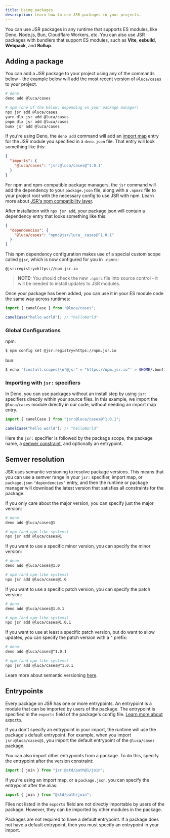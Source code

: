 ```yaml
---
title: Using packages
description: Learn how to use JSR packages in your projects.
---
```


You can use JSR packages in any runtime that supports ES modules, like Deno,
Node.js, Bun, Cloudflare Workers, etc. You can also use JSR packages with
bundlers that support ES modules, such as **Vite**, **esbuild**, **Webpack**,
and **Rollup**.

## Adding a package

You can add a JSR package to your project using any of the commands below - the
example below will add the most recent version of
[`@luca/cases`](https://jsr.io/@luca/cases) to your project.

```bash
# deno
deno add @luca/cases

# npm (one of the below, depending on your package manager)
npx jsr add @luca/cases
yarn dlx jsr add @luca/cases
pnpm dlx jsr add @luca/cases
bunx jsr add @luca/cases
```

If you're using Deno, the `deno add` command will add an
[import map](https://docs.deno.com/runtime/manual/basics/import_maps) entry for
the JSR module you specified in a `deno.json` file. That entry will look
something like this:

```json
{
  "imports": {
    "@luca/cases": "jsr:@luca/cases@^1.0.1"
  }
}
```

For npm and npm-compatible package managers, the `jsr` command will add the
dependency to your `package.json` file, along with a `.npmrc` file to your
project root with the necessary config to use JSR with npm. Learn more about
[JSR's npm compatibility layer](/docs/npm-compatibility).

After installation with `npx jsr add`, your package.json will contain a
dependency entry that looks something like this:

```json
{
  "dependencies": {
    "@luca/cases": "npm:@jsr/luca__cases@^1.0.1"
  }
}
```

This npm dependency configuration makes use of a special custom scope called
`@jsr`, which is now configured for you in `.npmrc`:

```
@jsr:registry=https://npm.jsr.io
```

> **NOTE:** You should check the new `.npmrc` file into source control - it will
> be needed to install updates to JSR modules.

Once your package has been added, you can use it in your ES module code the same
way across runtimes:

```ts
import { camelCase } from "@luca/cases";

camelCase("hello world"); // "helloWorld"
```

### Global Configurations

npm:

```sh
$ npm config set @jsr:registry=https://npm.jsr.io
```

bun:

```sh
$ echo '[install.scopes]\n"@jsr" = "https://npm.jsr.io"' > $HOME/.bunfig.toml
```

### Importing with `jsr:` specifiers

In Deno, you can use packages without an install step by using `jsr:` specifiers
directly within your source files. In this example, we import the `@luca/cases`
module directly in our code, without needing an import map entry.

```ts
import { camelCase } from "jsr:@luca/cases@^1.0.1";

camelCase("hello world"); // "helloWorld"
```

Here the `jsr:` specifier is followed by the package scope, the package name, a
[semver constraint](#semver-resolution), and optionally an entrypoint.

## Semver resolution

JSR uses semantic versioning to resolve package versions. This means that you
can use a semver range in your `jsr:` specifier, import map, or `package.json`
`"dependencies"` entry, and then the runtime or package manager will download
the latest version that satisfies all constraints for the package.

If you only care about the major version, you can specify just the major
version:

```bash
# deno
deno add @luca/cases@1

# npm (and npm-like systems)
npx jsr add @luca/cases@1
```

If you want to use a specific minor version, you can specify the minor version:

```bash
# deno
deno add @luca/cases@1.0

# npm (and npm-like systems)
npx jsr add @luca/cases@1.0
```

If you want to use a specific patch version, you can specify the patch version:

```bash
# deno
deno add @luca/cases@1.0.1

# npm (and npm-like systems)
npx jsr add @luca/cases@1.0.1
```

If you want to use at least a specific patch version, but do want to allow\
updates, you can specify the patch version with a `^` prefix:

```bash
# deno
deno add @luca/cases@^1.0.1

# npm (and npm-like systems)
npx jsr add @luca/cases@^1.0.1
```

Learn more about semantic versioning [here](https://semver.org/).

## Entrypoints

Every package on JSR has one or more entrypoints. An entrypoint is a module that
can be imported by users of the package. The entrypoint is specified in the
`exports` field of the package's config file.
[Learn more about `exports`.](/docs/publishing-packages#package-metadata)

If you don't specify an entrypoint in your import, the runtime will use the
package's default entrypoint. For example, when you import `jsr:@luca/cases@1`,
you import the default entrypoint of the `@luca/cases` package.

You can also import other entrypoints from a package. To do this, specify the
entrypoint after the version constraint:

```ts
import { join } from "jsr:@std/path@1/join";
```

If you're using an import map, or a `package.json`, you can specify the
entrypoint after the alias:

```ts
import { join } from "@std/path/join";
```

Files not listed in the `exports` field are not directly importable by users of
the package. However, they can be imported by other modules in the package.

Packages are not required to have a default entrypoint. If a package does not
have a default entrypoint, then you must specify an entrypoint in your import.

